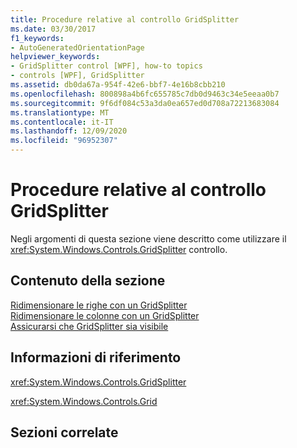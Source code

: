 ```yaml
---
title: Procedure relative al controllo GridSplitter
ms.date: 03/30/2017
f1_keywords:
- AutoGeneratedOrientationPage
helpviewer_keywords:
- GridSplitter control [WPF], how-to topics
- controls [WPF], GridSplitter
ms.assetid: db0da67a-954f-42e6-bbf7-4e16b8cbb210
ms.openlocfilehash: 800898a4b6fc655785c7db0d9463c34e5eeaa0b7
ms.sourcegitcommit: 9f6df084c53a3da0ea657ed0d708a72213683084
ms.translationtype: MT
ms.contentlocale: it-IT
ms.lasthandoff: 12/09/2020
ms.locfileid: "96952307"
---
```

# <a name="gridsplitter-how-to-topics"></a>Procedure relative al controllo GridSplitter
Negli argomenti di questa sezione viene descritto come utilizzare il <xref:System.Windows.Controls.GridSplitter> controllo.  
  
## <a name="in-this-section"></a>Contenuto della sezione  
 [Ridimensionare le righe con un GridSplitter](how-to-resize-rows-with-a-gridsplitter.md)  
 [Ridimensionare le colonne con un GridSplitter](how-to-resize-columns-with-a-gridsplitter.md)  
 [Assicurarsi che GridSplitter sia visibile](how-to-make-sure-that-a-gridsplitter-is-visible.md)  
  
## <a name="reference"></a>Informazioni di riferimento  
 <xref:System.Windows.Controls.GridSplitter>  
  
 <xref:System.Windows.Controls.Grid>  
  
## <a name="related-sections"></a>Sezioni correlate
